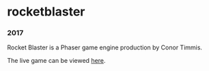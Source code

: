 # rocketblaster
### 2017
Rocket Blaster is a Phaser game engine production by Conor Timmis. 

The live game can be viewed [here](https://conortimmis.github.io/rocketblaster/).
